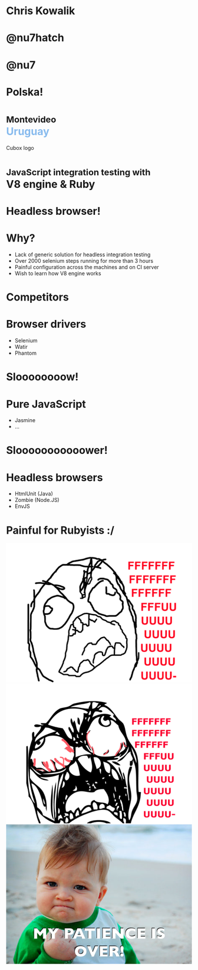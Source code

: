 <!SLIDE center>

<!SLIDE center>
# Chris Kowalik

<!SLIDE center>
# @nu7hatch

<!SLIDE center>
# @nu7

<!SLIDE center>
# Polska!

<!SLIDE center main>
<h1>
  <small>Montevideo</small><br />
  <span style="color: #88BBEE;">Uruguay</span>
</h1>

<!SLIDE center>
Cubox logo

<!SLIDE center main>
<h1>
  <small>JavaScript integration testing with</small><br />
  V8 engine &amp; Ruby
</h1>

<!SLIDE center meme wee with-title>
# Headless browser!

<!SLIDE center>
# Why?

<!SLIDE bullets incremental>
* Lack of generic solution for headless integration testing
* Over 2000 selenium steps running for more than 3 hours
* Painful configuration across the machines and on CI server
* Wish to learn how V8 engine works

<!SLIDE center>
# Competitors

<!SLIDE center bullets incremental with-title>
# Browser drivers

* Selenium
* Watir
* Phantom

<!SLIDE center>
# Sloooooooow!

<!SLIDE center bullets incremental with-title>
# Pure JavaScript

* Jasmine
* ...

<!SLIDE center>
# Slooooooooooower!

<!SLIDE center bullets incremental with-title>
# Headless browsers

* HtmlUnit (Java)
* Zombie (Node.JS)
* EnvJS

<!SLIDE center>
# Painful for Rubyists :/

<!SLIDE center meme>
<img src="images/fuuu.png" />

<!SLIDE center meme>
<img src="images/fuuuu.png" />

<!SLIDE center meme>
<img src="images/patience_is_over.png" />
